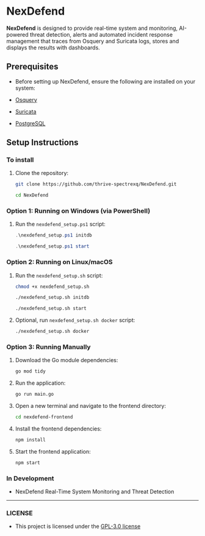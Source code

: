# NexDefend

**NexDefend** is designed to provide real-time system and monitoring, AI-powered threat detection, alerts and automated incident response management that traces from Osquery and Suricata logs, stores and displays the results with dashboards.

## Prerequisites

- Before setting up NexDefend, ensure the following are installed on your system:

- [Osquery](https://osquery.io/downloads/official/5.14.1)
- [Suricata](https://suricata.io/download/)
- [PostgreSQL](https://www.postgresql.org/download/)

## Setup Instructions

### To install

1. Clone the repository:

    ```bash
    git clone https://github.com/thrive-spectrexq/NexDefend.git
    ```

    ```bash
    cd NexDefend
    ```

### Option 1: Running on Windows (via PowerShell)

1. Run the `nexdefend_setup.ps1` script:

    ```powershell
    .\nexdefend_setup.ps1 initdb
    ```

    ```powershell
    .\nexdefend_setup.ps1 start
    ```

### Option 2: Running on Linux/macOS

1. Run the `nexdefend_setup.sh` script:

    ```bash
    chmod +x nexdefend_setup.sh
    ```

    ```bash
    ./nexdefend_setup.sh initdb
    ```

    ```bash
    ./nexdefend_setup.sh start
    ```

2. Optional, run `nexdefend_setup.sh docker` script:

    ```bash
    ./nexdefend_setup.sh docker
    ```

### Option 3: Running Manually

1. Download the Go module dependencies:

    ```bash
    go mod tidy
    ```

2. Run the application:

    ```bash
    go run main.go
    ```

3. Open a new terminal and navigate to the frontend directory:

    ```bash
    cd nexdefend-frontend
    ```

4. Install the frontend dependencies:

    ```bash
    npm install
    ```

5. Start the frontend application:

    ```bash
    npm start
    ```

### In Development

- NexDefend Real-Time System Monitoring and Threat Detection

---

### LICENSE

- This project is licensed under the [GPL-3.0 license](LICENSE)
